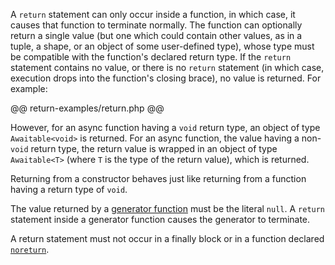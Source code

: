 A `return` statement can only occur inside a function, in which case, it causes that function to terminate normally.  The function can 
optionally return a single value (but one which could contain other values, as in a tuple, a shape, or an object of some user-defined 
type), whose type must be compatible with the function's declared return type.  If the `return` statement contains no value, or there 
is no `return` statement (in which case, execution drops into the function's closing brace), no value is returned.  For example:

@@ return-examples/return.php @@

However, for an async function having a `void` return type, an object of type `Awaitable<void>` is returned.  For an async function, 
the value having a non-`void` return type, the return value is wrapped in an object of type `Awaitable<T>` (where `T` is the type of 
the return value), which is returned.

Returning from a constructor behaves just like returning from a function having a return type of `void`.

The value returned by a [generator function](../expressions-and-operators/yield.md) must be the literal `null`.  A `return` statement 
inside a generator function causes the generator to terminate.

A return statement must not occur in a finally block or in a function declared [`noreturn`](../types/noreturn.md).
